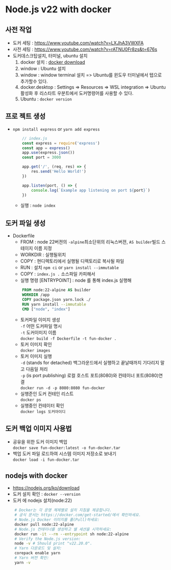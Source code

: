 # Node.js v22 with docker 


## 사전 작업
- 도커 세팅 : https://www.youtube.com/watch?v=LXJhA3VWXFA
- 사전 세팅 : https://www.youtube.com/watch?v=rATNU0Fr8zs&t=676s
- 도커데스크탑설치, 터미널, ubuntu 설치
  1. docker 설치 : [docker download](https://docs.docker.com/desktop/setup/install/windows-install/)
  2. window : Ubuntu 설치 
  3. window : window terminal 설치  => Ubuntu를 윈도우 터미널에서 텝으로 추가할수 있다.
	4. docker.desktop : Settings => Resources => WSL integration => Ubuntu 활성화 후 리스타트
	  우분트에서 도커명령어를 사용할 수 있다.
	5. Ubuntu : `docker version`
  
## 프로 젝트 생성
- `npm install express` or `yarn add express`
	``` js
		// index.js
		const express = require('express')
		const app = express()
		app.use(express.json())
		const port = 3000

		app.get('/', (req, res) => {
			res.send('Hello World!')
		})

		app.listen(port, () => {
			console.log(`Example app listening on port ${port}`)
		})
	```
	- 실행 : `node index`

## 도커 파일 생성
  - Dockerfile
	+ FROM : node 22버젼의 `-alpine`최소단위의 리눅스버젼, `AS builder`빌드 스테이지 이름 지정 
	+ WORKDIR : 실행될위치 	
	+ COPY : 현디렉토리에서 실행될 디렉토리로 복사될 파일 
	+ RUN : 설치 `npm ci` or `yarn install --immutable`
	+ COPY : `index.js .` 소스파일 카피해서
	+ 실행 명령 [ENTRYPOINT] : node 를 통해 index.js 실행해
	``` dockerfile
		FROM node:22-alpine AS builder
		WORKDIR /app
		COPY package.json yarn.lock ./
		RUN yarn install --immutable
		CMD ["node", "index"]
	```
	- 토커파일 이미지 생성   
		`-f` 어떤 도커파일 명시   
		`-t` 도커이미지 이름   
		`docker build -f Dockerfile -t fun-docker .`
	- 토커 이미지 확인   
	 	`docker images`
	- 토커 이미지 실행    
	  `-d` (stands for detached) 백그라운드에서 실행하고 끝날때까지 기다리지 말고 다음일 처리   
		`-p` (is port publishing) 로컬 호스트 포트(8080)와 컨테이너 포트(8080)연결   
		`docker run -d -p 8080:8080 fun-docker`
	- 실행준인 도커 컨테인 리스트   
	  `docker ps`
	- 실행중인 컨테이터 확인   
	  `docker logs 도커아이디`

## 도커 백업 이미지 사용법
- 공유을 위한 도커 이미지 백업   
	`docker save fun-docker:latest -o fun-docker.tar`
- 백업 도커 파일 로드하여 시스템 이미지 저장소로 보내기    
	`docker load -i fun-docker.tar`



  
## nodejs with docker
- https://nodejs.org/ko/download
- 도커 설치 확인 : `docker --version`
- 도커 에 nodejs 설치(node:22)
``` bash
	# Docker는 각 운영 체제별로 설치 지침을 제공합니다.
	# 공식 문서는 https://docker.com/get-started/에서 확인하세요.
	# Node.js Docker 이미지를 풀(Pull)하세요:
	docker pull node:22-alpine
	# Node.js 컨테이너를 생성하고 쉘 세션을 시작하세요:
	docker run -it --rm --entrypoint sh node:22-alpine
	# Verify the Node.js version:
	node -v # Should print "v22.20.0".
	# Yarn 다운로드 및 설치:
	corepack enable yarn
	# Yarn 버전 확인:
	yarn -v
```
